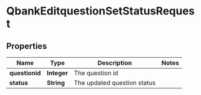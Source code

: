 

# QbankEditquestionSetStatusRequest


## Properties

| Name | Type | Description | Notes |
|------------ | ------------- | ------------- | -------------|
|**questionid** | **Integer** | The question id |  |
|**status** | **String** | The updated question status |  |




